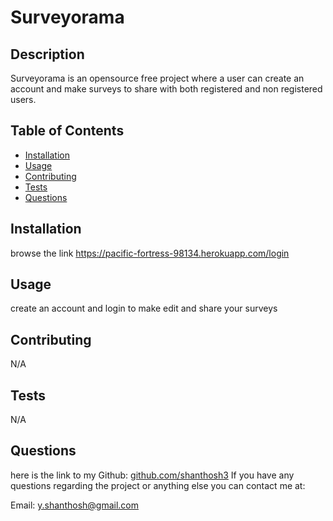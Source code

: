 # Surveyorama
  
 
 ## Description
 
 Surveyorama is an opensource free project where a user can create an account and make surveys to share with both registered and non registered users.

 ## Table of Contents
 * [Installation](#Installation)
 * [Usage](#Usage)
 * [Contributing](#Contributing)
 * [Tests](#Tests)
 * [Questions](#Questions)
 
 ## Installation
 browse the link https://pacific-fortress-98134.herokuapp.com/login

 ## Usage
 create an account and login to make edit and share your surveys 
 
 ## Contributing
 N/A

 ## Tests
 N/A

 ## Questions
 here is the link to my Github: [github.com/shanthosh3](github.com/shanthosh3)
 If you have any questions regarding the project or anything else you can contact me at:
 
  Email: [y.shanthosh@gmail.com](y.shanthosh@gmail.com) 
